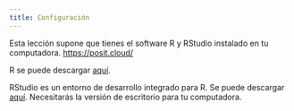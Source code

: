 ```yaml
---
title: Configuración
---
```


Esta lección supone que tienes el software R y RStudio instalado en tu computadora.
https://posit.cloud/

R se puede descargar [aquí](https://cran.r-project.org/mirrors.html).

RStudio es un entorno de desarrollo integrado para R.
Se puede descargar [aquí](https://www.rstudio.com/products/rstudio/download/).
Necesitarás la versión de escritorio para tu computadora.


